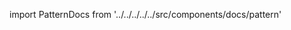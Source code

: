 ---
---

import PatternDocs from '../../../../../src/components/docs/pattern'

<PatternDocs pattern='holmes' />

